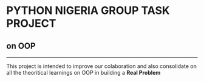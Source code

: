 # PYTHON NIGERIA GROUP TASK PROJECT

## on OOP

___

This project is intended to improve our colaboration and also consolidate on all the theoritical learnings on OOP in building a **__Real Problem__**

